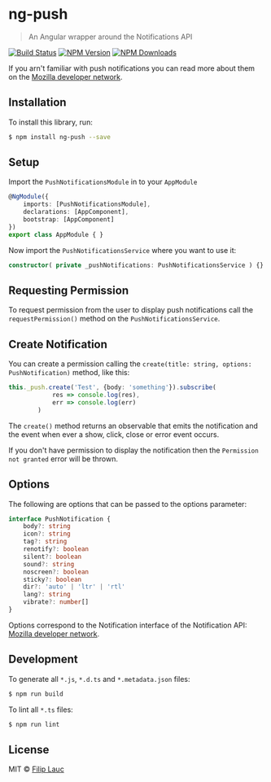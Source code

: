# ng-push

> An Angular wrapper around the Notifications API

[![Build Status](https://travis-ci.org/flauc/ng-push.svg?branch=master)](https://travis-ci.org/flauc/ng-push)
[![NPM Version](https://img.shields.io/npm/v/ng-push.svg)](https://www.npmjs.com/package/ng-push)
[![NPM Downloads](https://img.shields.io/npm/dt/ng-push.svg)](https://www.npmjs.com/package/ng-push)

If you arn't familiar with push notifications you can read more about them on the [Mozilla developer network](https://developer.mozilla.org/en-US/docs/Web/API/Notification).

## Installation

To install this library, run:

```bash
$ npm install ng-push --save
```

## Setup

Import the `PushNotificationsModule` in to your `AppModule`
```ts
@NgModule({
    imports: [PushNotificationsModule],
    declarations: [AppComponent],
    bootstrap: [AppComponent]
})
export class AppModule { }
```

Now import the `PushNotificationsService` where you want to use it: 

```ts
constructor( private _pushNotifications: PushNotificationsService ) {}
```

## Requesting Permission

To request permission from the user to display push notifications call the `requestPermission()` method on the `PushNotificationsService`.

## Create Notification

You can create a permission calling the `create(title: string, options: PushNotification)` method, like this: 

```ts
this._push.create('Test', {body: 'something'}).subscribe(
            res => console.log(res),
            err => console.log(err)
        )
```

The `create()` method returns an observable that emits the notification and the event when ever a show, click, close or error event occurs.

If you don't have permission to display the notification then the `Permission not granted` error will be thrown.

## Options

The following are options that can be passed to the options parameter: 

```ts
interface PushNotification {
    body?: string
    icon?: string
    tag?: string
    renotify?: boolean
    silent?: boolean
    sound?: string
    noscreen?: boolean
    sticky?: boolean
    dir?: 'auto' | 'ltr' | 'rtl'
    lang?: string
    vibrate?: number[]
}
```

Options correspond to the Notification interface of the Notification API:
[Mozilla developer network](https://developer.mozilla.org/en-US/docs/Web/API/Notification).

## Development

To generate all `*.js`, `*.d.ts` and `*.metadata.json` files:

```bash
$ npm run build
```

To lint all `*.ts` files:

```bash
$ npm run lint
```

## License

MIT © [Filip Lauc](mailto:filip.lauc93@gmail.com)
